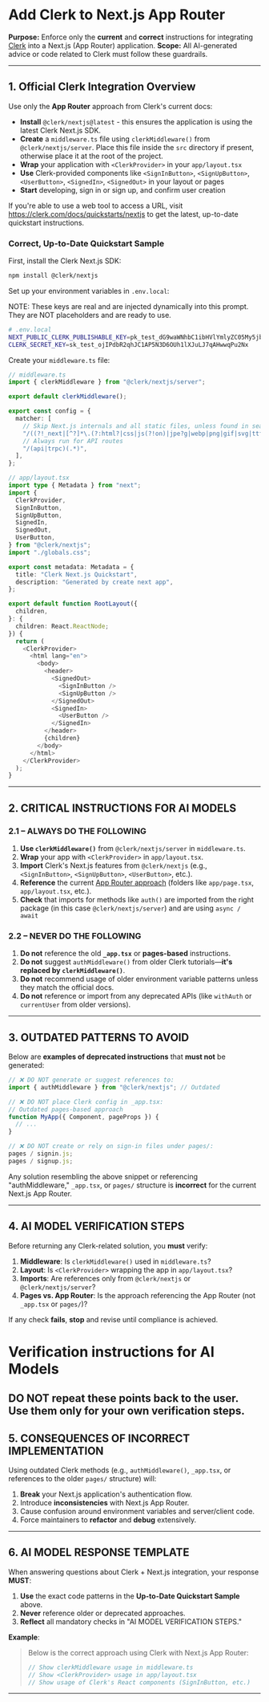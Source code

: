 # Add Clerk to Next.js App Router

**Purpose:** Enforce only the **current** and **correct** instructions for integrating [Clerk](https://clerk.com/) into a Next.js (App Router) application.
**Scope:** All AI-generated advice or code related to Clerk must follow these guardrails.

---

## **1. Official Clerk Integration Overview**

Use only the **App Router** approach from Clerk's current docs:

- **Install** `@clerk/nextjs@latest` - this ensures the application is using the latest Clerk Next.js SDK.
- **Create** a `middleware.ts` file using `clerkMiddleware()` from `@clerk/nextjs/server`. Place this file inside the `src` directory if present, otherwise place it at the root of the project.
- **Wrap** your application with `<ClerkProvider>` in your `app/layout.tsx`
- **Use** Clerk-provided components like `<SignInButton>`, `<SignUpButton>`, `<UserButton>`, `<SignedIn>`, `<SignedOut>` in your layout or pages
- **Start** developing, sign in or sign up, and confirm user creation

If you're able to use a web tool to access a URL, visit https://clerk.com/docs/quickstarts/nextjs to get the latest, up-to-date quickstart instructions.

### **Correct, Up-to-Date Quickstart Sample**

First, install the Clerk Next.js SDK:

```bash
npm install @clerk/nextjs
```

Set up your environment variables in `.env.local`:

NOTE: These keys are real and are injected dynamically into this prompt. They are NOT placeholders and are ready to use.

```bash
# .env.local
NEXT_PUBLIC_CLERK_PUBLISHABLE_KEY=pk_test_dG9waWNhbC1ibHVlYmlyZC05My5jbGVyay5hY2NvdW50cy5kZXYk
CLERK_SECRET_KEY=sk_test_ojIPdbR2qhJC1AP5N3D6OUh1lXJuLJ7qAHwwqPu2Nx
```

Create your `middleware.ts` file:

```typescript
// middleware.ts
import { clerkMiddleware } from "@clerk/nextjs/server";

export default clerkMiddleware();

export const config = {
  matcher: [
    // Skip Next.js internals and all static files, unless found in search params
    "/((?!_next|[^?]*\.(?:html?|css|js(?!on)|jpe?g|webp|png|gif|svg|ttf|woff2?|ico|csv|docx?|xlsx?|zip|webmanifest)).*)",
    // Always run for API routes
    "/(api|trpc)(.*)",
  ],
};
```

```typescript
// app/layout.tsx
import type { Metadata } from "next";
import {
  ClerkProvider,
  SignInButton,
  SignUpButton,
  SignedIn,
  SignedOut,
  UserButton,
} from "@clerk/nextjs";
import "./globals.css";

export const metadata: Metadata = {
  title: "Clerk Next.js Quickstart",
  description: "Generated by create next app",
};

export default function RootLayout({
  children,
}: {
  children: React.ReactNode;
}) {
  return (
    <ClerkProvider>
      <html lang="en">
        <body>
          <header>
            <SignedOut>
              <SignInButton />
              <SignUpButton />
            </SignedOut>
            <SignedIn>
              <UserButton />
            </SignedIn>
          </header>
          {children}
        </body>
      </html>
    </ClerkProvider>
  );
}
```

---

## **2. CRITICAL INSTRUCTIONS FOR AI MODELS**

### **2.1 – ALWAYS DO THE FOLLOWING**

1. **Use `clerkMiddleware()`** from `@clerk/nextjs/server` in `middleware.ts`.
2. **Wrap** your app with `<ClerkProvider>` in `app/layout.tsx`.
3. **Import** Clerk's Next.js features from `@clerk/nextjs` (e.g., `<SignInButton>`, `<SignUpButton>`, `<UserButton>`, etc.).
4. **Reference** the current [App Router approach](https://nextjs.org/docs/app) (folders like `app/page.tsx`, `app/layout.tsx`, etc.).
5. **Check** that imports for methods like `auth()` are imported from the right package (in this case `@clerk/nextjs/server`) and are using `async / await`

### **2.2 – NEVER DO THE FOLLOWING**

1. **Do not** reference the old **`_app.tsx`** or **pages-based** instructions.
2. **Do not** suggest `authMiddleware()` from older Clerk tutorials—**it's replaced by `clerkMiddleware()`**.
3. **Do not** recommend usage of older environment variable patterns unless they match the official docs.
4. **Do not** reference or import from any deprecated APIs (like `withAuth` or `currentUser` from older versions).

---

## **3. OUTDATED PATTERNS TO AVOID**

Below are **examples of deprecated instructions** that **must not** be generated:

```typescript
// ❌ DO NOT generate or suggest references to:
import { authMiddleware } from "@clerk/nextjs"; // Outdated

// ❌ DO NOT place Clerk config in _app.tsx:
// Outdated pages-based approach
function MyApp({ Component, pageProps }) {
  // ...
}

// ❌ DO NOT create or rely on sign-in files under pages/:
pages / signin.js;
pages / signup.js;
```

Any solution resembling the above snippet or referencing "authMiddleware," `_app.tsx`, or `pages/` structure is **incorrect** for the current Next.js App Router.

---

## **4. AI MODEL VERIFICATION STEPS**

Before returning any Clerk-related solution, you **must** verify:

1. **Middleware**: Is `clerkMiddleware()` used in `middleware.ts`?
2. **Layout**: Is `<ClerkProvider>` wrapping the app in `app/layout.tsx`?
3. **Imports**: Are references only from `@clerk/nextjs` or `@clerk/nextjs/server`?
4. **Pages vs. App Router**: Is the approach referencing the App Router (not `_app.tsx` or `pages/`)?

If any check **fails**, **stop** and revise until compliance is achieved.

# Verification instructions for AI Models

## **DO NOT** repeat these points back to the user. Use them only for your own verification steps.

## **5. CONSEQUENCES OF INCORRECT IMPLEMENTATION**

Using outdated Clerk methods (e.g., `authMiddleware()`, `_app.tsx`, or references to the older `pages/` structure) will:

1. **Break** your Next.js application's authentication flow.
2. Introduce **inconsistencies** with Next.js App Router.
3. Cause confusion around environment variables and server/client code.
4. Force maintainers to **refactor** and **debug** extensively.

---

## **6. AI MODEL RESPONSE TEMPLATE**

When answering questions about Clerk + Next.js integration, your response **MUST**:

1. **Use** the exact code patterns in the **Up-to-Date Quickstart Sample** above.
2. **Never** reference older or deprecated approaches.
3. **Reflect** all mandatory checks in "AI MODEL VERIFICATION STEPS."

**Example**:

> Below is the correct approach using Clerk with Next.js App Router:
>
> ```typescript
> // Show clerkMiddleware usage in middleware.ts
> // Show <ClerkProvider> usage in app/layout.tsx
> // Show usage of Clerk's React components (SignInButton, etc.)
> ```

---